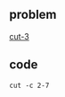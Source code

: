 ## problem
[cut-3](https://www.hackerrank.com/challenges/text-processing-cut-3/problem)

## code
```shell
cut -c 2-7
```